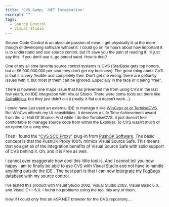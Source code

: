 ```yaml
---
title: 'CVS &amp; .NET Integration'
excerpt: ""
tags:
  - Source Control
  - Visual Studio
---
```


<p><span class="437460716-05062003"><font face="Arial" size="2">Source Code Control is 
an absolute passion of mine. I get physically ill at the mere though of 
developing software without it. I could go on for hours about how important it 
is to understand and use source control, but I'll save you the pain of reading 
it. I'll just say this; If you don't use it, go pound sand. How is 
that?</font></span></p>
<p><span class="437460716-05062003"><font face="Arial" size="2">One of my all time 
favorite source control systems is CVS (StarBase gets top honors, but at 
$6,000,000,000 per seat they don't get my business). The great thing about CVS 
is that it is very flexible and completely free. Don't get me wrong, there are 
defiantly issues with it, but most of them can be ignored. Especially in the 
face of it being "free".</font></span></p>
<p><span class="437460716-05062003"><font face="Arial" size="2">There is however one major issue that has prevented me from 
using CVS in the last few years, no IDE integration with Visual Studio. There 
were some tools out there like </font><a title="Click here to do a full-text search for this title" href="/assets/wp/2003/06/igloo"><font face="Arial" size="2">JalindiIgloo</font></a><font face="Arial" size="2">, but they just didn't cut 
it (really, it flat out doesn't work...).</font></span></p>
<p><span class="437460716-05062003"><font face="Arial" size="2">I could have just used 
an external IDE to manage it like </font><a href="/assets/wp/2003/06/www.wincvs.org"><font face="Arial" size="2">WinCvs< or or </font><a href="/assets/wp/2003/06/www.tortoisecvs.org"><font face="Arial" size="2">TortoiseCVS</font></a><font face="Arial" size="2">. But WinCvs offends my UI 
sensibilities. It deserves a Life Time Achievement award from the UI Hall Of 
Shame. And while I do like TortoiseCVS, it just doesn't feel comfortable to 
manage source code from within the Explorer. To CVS wasn't much of an option for 
a long time.</font></span></p>
<p><span class="437460716-05062003">
<font size="2">Then I found the 
"<a href="http://www.pushok.com/soft_short_info.php?PHPSESSID=97696e55b788cef1ad8b0e1329854501">CVS 
SCC Proxy</a>" plug-in from <a href="/assets/wp/2003/06/www.pushok.com">PushOK 
Software</a>. The basic concept is that the PushOK Proxy 100% mimics Visual 
Source Safe. This means that you get all of the integration benefits of Visual 
Source Safe with solid support of CVS behind it. Oh, and it is Free as 
well. </font></span></p>
<p>
<font size="2"><span class="437460716-05062003">I cannot over 
exaggerate how cool this little tool is. And I cannot tell you how happy I am to 
finally be able to use CVS with Visual Studio and not have to handle anything 
outside the IDE . T</span><span class="437460716-05062003">he best part is that I 
can now <a href="/assets/wp/2003/06/HowSourceControlIntegrati.html">intergrate 
</a>my <a href="/assets/wp/2003/06/FogBUGZ">FogBugs </a>database with my 
source control.</span></font></p>
<p><span class="437460716-05062003"><font face="Arial" size="2">I've tested this 
product with Visual Studio 2002, Visual Studio 2003, Visual Basic 6.0, and 
Visual C++ 6.0. I found no problems using the tool this any of them. 
</font></span></p>
<p><span class="437460716-05062003"><font face="Arial" size="2">Now if I could only 
find an ASP.NET browser for the CVS repository.... 
</font></span></p>